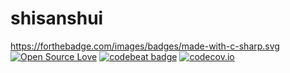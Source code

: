 # shisanshui
https://forthebadge.com/images/badges/made-with-c-sharp.svg
[![Open Source Love](https://badges.frapsoft.com/os/mit/mit.svg?v=102)](https://github.com/ellerbrock/open-source-badge/)
[![codebeat badge](https://codebeat.co/badges/f7080893-9af7-4785-916c-d5fdbc67e26c)](https://codebeat.co/projects/github-com-boennemann-badges)
[![codecov.io](https://codecov.io/github/boennemann/badges/coverage.svg?branch=master)](https://codecov.io/github/boennemann/badges?branch=master)
